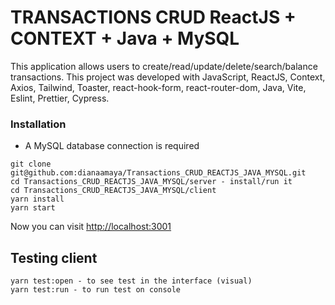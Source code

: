 # TRANSACTIONS CRUD ReactJS + CONTEXT + Java + MySQL

This application allows users to create/read/update/delete/search/balance transactions. This project was developed with JavaScript, ReactJS, Context, Axios, Tailwind, Toaster, react-hook-form, react-router-dom, Java, Vite, Eslint, Prettier, Cypress.

### Installation

* A MySQL database connection is required

```
git clone git@github.com:dianaamaya/Transactions_CRUD_REACTJS_JAVA_MYSQL.git
cd Transactions_CRUD_REACTJS_JAVA_MYSQL/server - install/run it
cd Transactions_CRUD_REACTJS_JAVA_MYSQL/client
yarn install
yarn start
```
Now you can visit [http://localhost:3001](http://localhost:3001)

## Testing client

```
yarn test:open - to see test in the interface (visual)
yarn test:run - to run test on console
```
